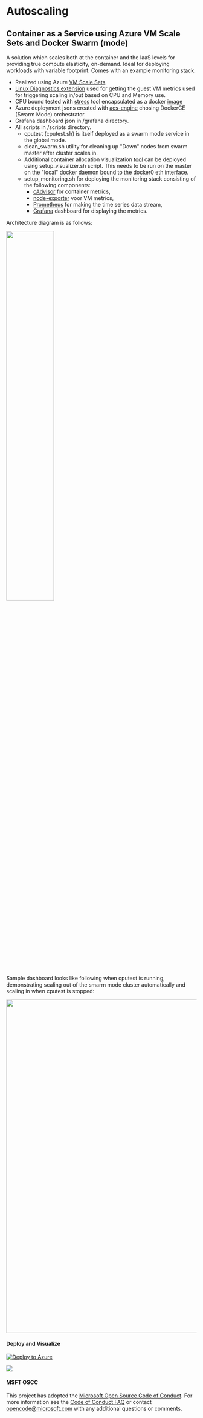 # Autoscaling
## Container as a Service using Azure VM Scale Sets and Docker Swarm (mode)

A solution which scales both at the container and the IaaS levels for providing true compute elasticity, on-demand. Ideal for deploying workloads with variable footprint. Comes with an example monitoring stack.

* Realized using Azure [VM Scale Sets](https://docs.microsoft.com/en-us/azure/virtual-machine-scale-sets/virtual-machine-scale-sets-overview)
* [Linux Diagnostics extension](https://docs.microsoft.com/en-us/azure/virtual-machines/virtual-machines-linux-classic-diagnostic-extension) used for getting the guest VM metrics used for triggering scaling in/out based on CPU and Memory use.
* CPU bound tested with [stress](http://people.seas.harvard.edu/~apw/stress/) tool encapsulated as a docker [image](https://hub.docker.com/r/petarmaric/docker.cpu-stress-test/)
* Azure deployment jsons created with [acs-engine](https://github.com/Azure/acs-engine) chosing DockerCE (Swarm Mode) orchestrator.
* Grafana dashboard json in /grafana directory.
* All scripts in /scripts directory.
  * cputest (cputest.sh) is itself deployed as a swarm mode service in the global mode.
  * clean_swarm.sh utility for cleaning up "Down" nodes from swarm master after cluster scales in.
  * Additional container allocation visualization [tool](https://github.com/ManoMarks/docker-swarm-visualizer) can be deployed using setup_visualizer.sh script. This needs to be run on the master on the "local" docker daemon bound to the docker0 eth interface.
  * setup_monitoring.sh for deploying the monitoring stack consisting of the following components:
    * [cAdvisor](https://github.com/google/cadvisor) for container metrics, 
    * [node-exporter](https://github.com/prometheus/node_exporter) voor VM metrics, 
    * [Prometheus](https://prometheus.io) for making the time series data stream,
    * [Grafana](http://grafana.org/) dashboard for displaying the metrics.

Architecture diagram is as follows:

<img width="50%" src="https://github.com/kbhattmsft/autoscaling/raw/master/images/prometheus-on-docker.png">

Sample dashboard looks like following when cputest is running, demonstrating scaling out of the smarm mode cluster automatically and scaling in when cputest is stopped:

<img width="880" src="https://github.com/kbhattmsft/autoscaling/raw/master/images/autoscale_CPU.PNG">  


#### Deploy and Visualize
<a href="https://portal.azure.com/#create/Microsoft.Template/uri/https%3A%2F%2Fraw.githubusercontent.com%2Fkbhattmsft%2Fautoscaling%2Fmaster%2Fazuredeploy.json" target="_blank"><img alt="Deploy to Azure" src="http://azuredeploy.net/deploybutton.png" /></a>

<a href="http://armviz.io/#/?load=https%3A%2F%2Fraw.githubusercontent.com%2Fkbhattmsft%2Fautoscaling%2Fmaster%2Fazuredeploy.json" target="_blank">  <img src="http://armviz.io/visualizebutton.png" /> </a> 

#### MSFT OSCC
This project has adopted the [Microsoft Open Source Code of Conduct](https://opensource.microsoft.com/codeofconduct/).
For more information see the [Code of Conduct FAQ](https://opensource.microsoft.com/codeofconduct/faq/) or contact [opencode@microsoft.com](mailto:opencode@microsoft.com) with any additional questions or comments.
